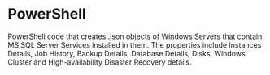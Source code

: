 # PowerShell
PowerShell code that creates .json objects of Windows Servers that contain MS SQL Server Services installed in them.
The properties include Instances Details, Job History, Backup Details, Database Details, Disks, Windows Cluster and High-availability Disaster Recovery details.
